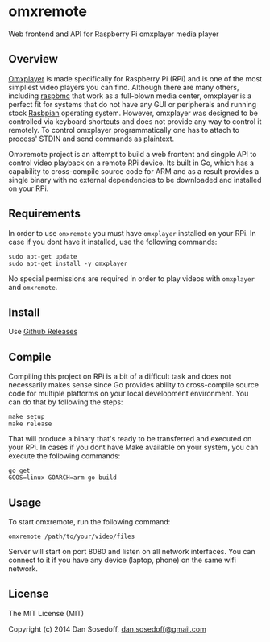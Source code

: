 # omxremote

Web frontend and API for Raspberry Pi omxplayer media player

## Overview

[Omxplayer](http://elinux.org/Omxplayer) is made specifically for Raspberry Pi (RPi) and
is one of the most simpliest video players you can find. Although there are many others,
including [raspbmc](http://www.raspbmc.com/) that work as a full-blown media center,
omxplayer is a perfect fit for systems that do not have any GUI or peripherals and running stock 
[Rasbpian](http://www.raspbian.org/) operating system. However, omxplayer was designed to be
controlled via keyboard shortcuts and does not provide any way to control it remotely.
To control omxplayer programmatically one has to attach to process' STDIN and send commands as 
plaintext. 

Omxremote project is an attempt to build a web frontent and singple API to control 
video playback on a remote RPi device. Its built in Go, which has a capability to 
cross-compile source code for ARM and as a result provides a single binary with 
no external dependencies to be downloaded and installed on your RPi.

## Requirements

In order to use `omxremote` you must have `omxplayer` installed on your RPi. In case if
you dont have it installed, use the following commands:

```
sudo apt-get update
sudo apt-get install -y omxplayer
```

No special permissions are required in order to play videos with `omxplayer` and `omxremote`.

## Install

Use [Github Releases](https://github.com/sosedoff/omxremote/releases)

## Compile

Compiling this project on RPi is a bit of a difficult task and does not necessarily makes
sense since Go provides ability to cross-compile source code for multiple platforms on
your local development environment. You can do that by following the steps:

```
make setup
make release
```

That will produce a binary that's ready to be transferred and executed on your RPi. 
In cases if you dont have Make available on your system, you can execute the following commands:

```
go get
GOOS=linux GOARCH=arm go build
```

## Usage

To start omxremote, run the following command:

```
omxremote /path/to/your/video/files
```

Server will start on port 8080 and listen on all network interfaces. You can
connect to it if you have any device (laptop, phone) on the same wifi network. 

## License

The MIT License (MIT)

Copyright (c) 2014 Dan Sosedoff, dan.sosedoff@gmail.com